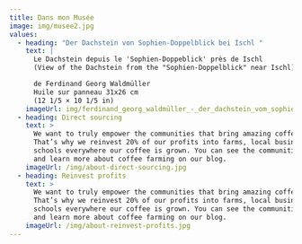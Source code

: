 ```yaml
---
title: Dans mon Musée
image: img/musee2.jpg
values:
  - heading: "Der Dachstein von Sophien-Doppelblick bei Ischl "
    text: |
      Le Dachstein depuis le 'Sophien-Doppeblick' près de Ischl
      (View of the Dachstein from the "Sophien-Doppelblick" near Ischl) 

      de Ferdinand Georg Waldmüller
      Huile sur panneau 31x26 cm
      (12 1/5 × 10 1/5 in)
    imageUrl: img/ferdinand_georg_waldmüller_-_der_dachstein_vom_sophien-doppelblick_bei_ischl_-_5712_-_österreichische_galerie_belvedere.jpg
  - heading: Direct sourcing
    text: >
      We want to truly empower the communities that bring amazing coffee to you.
      That’s why we reinvest 20% of our profits into farms, local businesses and
      schools everywhere our coffee is grown. You can see the communities grow
      and learn more about coffee farming on our blog.
    imageUrl: /img/about-direct-sourcing.jpg
  - heading: Reinvest profits
    text: >
      We want to truly empower the communities that bring amazing coffee to you.
      That’s why we reinvest 20% of our profits into farms, local businesses and
      schools everywhere our coffee is grown. You can see the communities grow
      and learn more about coffee farming on our blog.
    imageUrl: /img/about-reinvest-profits.jpg
---
```

